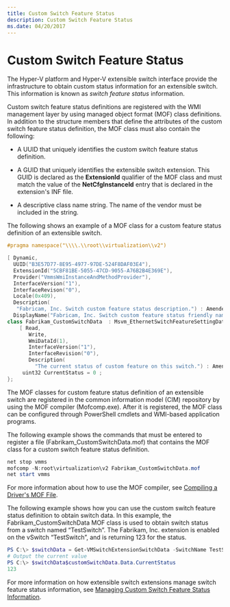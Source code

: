 ```yaml
---
title: Custom Switch Feature Status
description: Custom Switch Feature Status
ms.date: 04/20/2017
---
```


# Custom Switch Feature Status


The Hyper-V platform and Hyper-V extensible switch interface provide the infrastructure to obtain custom status information for an extensible switch. This information is known as *switch feature status* information.

Custom switch feature status definitions are registered with the WMI management layer by using managed object format (MOF) class definitions. In addition to the structure members that define the attributes of the custom switch feature status definition, the MOF class must also contain the following:

-   A UUID that uniquely identifies the custom switch feature status definition.

-   A GUID that uniquely identifies the extensible switch extension. This GUID is declared as the **ExtensionId** qualifier of the MOF class and must match the value of the **NetCfgInstanceId** entry that is declared in the extension's INF file.

-   A descriptive class name string. The name of the vendor must be included in the string.

The following shows an example of a MOF class for a custom feature status definition of an extensible switch.

```C++
#pragma namespace("\\\\.\\root\\virtualization\\v2")

[ Dynamic,
  UUID("B3E57D77-8E95-4977-97DE-524F8DAF03E4"),
  ExtensionId("5CBF81BE-5055-47CD-9055-A76B2B4E369E"), 
  Provider("VmmsWmiInstanceAndMethodProvider"), 
  InterfaceVersion("1"),
  InterfaceRevison("0"),
  Locale(0x409),
  Description(
   "Fabricam, Inc. Switch custom feature status description.") : Amended,
  DisplayName("Fabricam, Inc. Switch custom feature status friendly name.") : Amended]
class Fabrikam_CustomSwitchData  : Msvm_EthernetSwitchFeatureSettingData{
    [ Read,
       Write,
       WmiDataId(1),
       InterfaceVersion("1"),
       InterfaceRevision("0"),
       Description(
         "The current status of custom feature on this switch.") : Amended]
     uint32 CurrentStatus = 0 ;
};
```

The MOF classes for custom feature status definition of an extensible switch are registered in the common information model (CIM) repository by using the MOF compiler (Mofcomp.exe). After it is registered, the MOF class can be configured through PowerShell cmdlets and WMI-based application programs.

The following example shows the commands that must be entered to register a file (Fabrikam\_CustomSwitchData.mof) that contains the MOF class for a custom switch feature status definition.

```PowerShell
net stop vmms
mofcomp -N:root\virtualization\v2 Fabrikam_CustomSwitchData.mof
net start vmms
```

For more information about how to use the MOF compiler, see [Compiling a Driver's MOF File](../kernel/compiling-a-driver-s-mof-file.md).

The following example shows how you can use the custom switch feature status definition to obtain switch data. In this example, the Fabrikam\_CustomSwitchData MOF class is used to obtain switch status from a switch named “TestSwitch”. The Fabrikam, Inc. extension is enabled on the vSwitch “TestSwitch”, and is returning 123 for the status.

```PowerShell
PS C:\> $switchData = Get-VMSwitchExtensionSwitchData -SwitchName TestSwitch -FeatureId B3E57D77-8E95-4977-97DE-524F8DAF03E4
# Output the current value
PS C:\> $switchData$customSwitchData.Data.CurrentStatus
123
```

For more information on how extensible switch extensions manage switch feature status information, see [Managing Custom Switch Feature Status Information](managing-custom-switch-feature-status-information.md).

 

